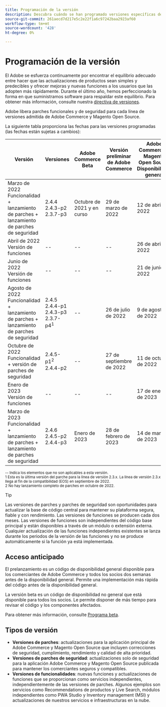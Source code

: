 ```yaml
---
title: Programación de la versión
description: Descubra cuándo se han programado versiones específicas de Adobe Commerce para su versión beta, previa al lanzamiento y disponibilidad general.
source-git-commit: 261aecd7d217e5c2e22f1a6c97242baa2923af60
workflow-type: tm+mt
source-wordcount: '428'
ht-degree: 0%

---
```



# Programación de la versión

El Adobe se esfuerza continuamente por encontrar el equilibrio adecuado entre hacer que las actualizaciones de productos sean simples y predecibles y ofrecer mejoras y nuevas funciones a los usuarios que las adopten más rápidamente. Durante el último año, hemos perfeccionado la forma en que suministramos software para respaldar este equilibrio. Para obtener más información, consulte nuestra [directiva de versiones](versioning-policy.md).

Adobe libera parches funcionales y de seguridad para cada línea de versiones admitida de Adobe Commerce y Magento Open Source.

La siguiente tabla proporciona las fechas para las versiones programadas (las fechas están sujetas a cambios):

| Versión | Versiones | Adobe Commerce Beta | Versión preliminar de Adobe Commerce | Adobe Commerce y Magento Open Source<br>Disponibilidad general |
|-----------------------------------------------------------------|-------------------------------------------------------|---------------------------|----------------------------------|---------------------------------------------------------------------|
| Marzo de 2022<br>Funcionalidad + lanzamiento de parches + lanzamiento de parches de seguridad | 2.4.4<br>2.4.3-p2<br>2.3.7-p3 | Octubre de 2021 y en curso | 29 de marzo de 2022 | 12 de abril de 2022 |
| Abril de 2022<br>Versión de funciones | \-\- | \-\- | \-\- | 26 de abril de 2022 |
| Junio de 2022<br>Versión de funciones | \-\- | \-\- | \-\- | 21 de junio de 2022 |
| Agosto de 2022<br>Funcionalidad + lanzamiento de parches + lanzamiento de parches de seguridad | 2.4.5<br>2.4.4-p1<br>2.4.3-p3<br>2.3.7-p4<sup>1</sup> | \-\- | 26 de julio de 2022 | 9 de agosto de 2022 |
| Octubre de 2022<br>Funcionalidad + versión de parches de seguridad | 2.4.5-p1<sup>2</sup><br>2.4.4-p2 | \-\- | 27 de septiembre de 2022 | 11 de octubre de 2022 |
| Enero de 2023<br>Versión de funciones | \-\- | \-\- | \-\- | 17 de enero de 2023 |
| Marzo de 2023<br>Funcionalidad + lanzamiento de parches + lanzamiento de parches de seguridad | 2.4.6<br>2.4.5-p2<br>2.4.4-p3 | Enero de 2023 | 28 de febrero de 2023 | 14 de marzo de 2023 |

<sup>\-\- Indica los elementos que no son aplicables a esta versión.</sup><br>
<sup>1 Esta es la última versión del parche para la línea de versión 2.3.x. La línea de versión 2.3.x llega al fin de la compatibilidad (EOS) en septiembre de 2022.</sup><br>
<sup>2 No hay lanzamiento completo de parches en octubre de 2022.</sup><br>

>[!TIP]
>
>Las versiones de parches y parches de seguridad son oportunidades para actualizar la base de código central para mantener su plataforma segura, fiable y con rendimiento. Las versiones de funciones se producen cada dos meses. Las versiones de funciones son independientes del código base principal y están disponibles a través de un módulo o extensión externa. Cualquier actualización de las funciones independientes existentes se lanza durante los periodos de la versión de las funciones y no se produce automáticamente si la función ya está implementada.

## Acceso anticipado

El prelanzamiento es un código de disponibilidad general disponible para los comerciantes de Adobe Commerce y todos los socios dos semanas antes de la disponibilidad general. Permite una implementación más rápida del código antes de la disponibilidad general.

La versión beta es un código de disponibilidad no general que está disponible para todos los socios. Le permite disponer de más tiempo para revisar el código y los componentes afectados.

Para obtener más información, consulte [Programa beta](beta-program.md).

## Tipos de versión

- **Versiones de parches**: actualizaciones para la aplicación principal de Adobe Commerce y Magento Open Source que incluyen correcciones de seguridad, cumplimiento, rendimiento y calidad de alta prioridad.
- **Versiones de parches de seguridad**: actualizaciones solo de seguridad para la aplicación Adobe Commerce y Magento Open Source publicada para mantener los comerciantes seguros y compatibles.
- **Versiones de funcionalidades**: nuevas funciones y actualizaciones de funciones que se proporcionan como servicios independientes, independientemente de las versiones de parches. Algunos ejemplos son servicios como Recommendations de productos y Live Search, módulos independientes como PWA Studio y Inventory management (MSI) y actualizaciones de nuestros servicios e infraestructuras en la nube.
